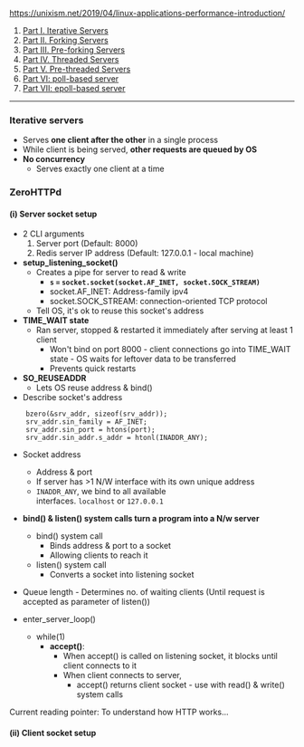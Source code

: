 https://unixism.net/2019/04/linux-applications-performance-introduction/

1. [Part I. Iterative Servers](https://unixism.net/2019/04/28/linux-applications-performance-part-i-iterative-servers/)
2. [Part II. Forking Servers](https://unixism.net/2019/04/28/linux-applications-performance-part-ii-forking-servers/)
3. [Part III. Pre-forking Servers](https://unixism.net/2019/04/28/linux-applications-performance-part-iii-preforked-servers/)
4. [Part IV. Threaded Servers](https://unixism.net/2019/04/28/linux-applications-performance-part-iv-threaded-servers/)
5. [Part V. Pre-threaded Servers](https://unixism.net/2019/04/28/linux-applications-performance-part-v-pre-threaded-servers/)
6. [Part VI: poll-based server](https://unixism.net/2019/04/28/linux-applications-performance-part-vi-polling-servers/)
7. [Part VII: epoll-based server](https://unixism.net/2019/04/28/linux-applications-performance-part-vii-epoll-servers/)

---


### Iterative servers
 - Serves **one client after the other** in a single process
 - While client is being served, **other requests are queued by OS**
 - **No concurrency**
	 - Serves exactly one client at a time

### ZeroHTTPd

#### (i) Server socket setup
- 2 CLI arguments
	1. Server port (Default: 8000)
	2. Redis server IP address (Default: 127.0.0.1 - local machine)
- **setup_listening_socket()**
	- Creates a pipe for server to read & write
		- **`s` `=` `socket.socket(socket.AF_INET, socket.SOCK_STREAM)`**
		- socket.AF_INET: Address-family ipv4
		- socket.SOCK_STREAM: connection-oriented TCP protocol
	- Tell OS, it's ok to reuse this socket's address
- **TIME_WAIT state**
	- Ran server, stopped & restarted it immediately after serving at least 1 client
		- Won't bind on port 8000 - client connections go into TIME_WAIT state - OS waits for leftover data to be transferred 
		- Prevents quick restarts
- **SO_REUSEADDR**
	- Lets OS reuse address & bind()
- Describe socket's address
```
	bzero(&srv_addr, sizeof(srv_addr));
	srv_addr.sin_family = AF_INET;
	srv_addr.sin_port = htons(port);
	srv_addr.sin_addr.s_addr = htonl(INADDR_ANY);
```
- Socket address
	- Address & port
	- If server has >1 N/W interface with its own unique address 
	- `INADDR_ANY`, we bind to all available interfaces. `localhost` or `127.0.0.1`
	
- **bind() & listen() system calls turn a program into a N/w server**
	- bind() system call
		- Binds address & port to a socket
		- Allowing clients to reach it
	- listen() system call
		- Converts a socket into listening socket

- Queue length - Determines no. of waiting clients (Until request is accepted as parameter of listen())

- enter_server_loop()
	- while(1)
		- **accept()**:
			- When accept() is called on listening socket, it blocks until client connects to it
			- When client connects to server,
				- accept() returns client socket - use with read() & write() system calls

Current reading pointer: To understand how HTTP works...
#### (ii) Client socket setup
